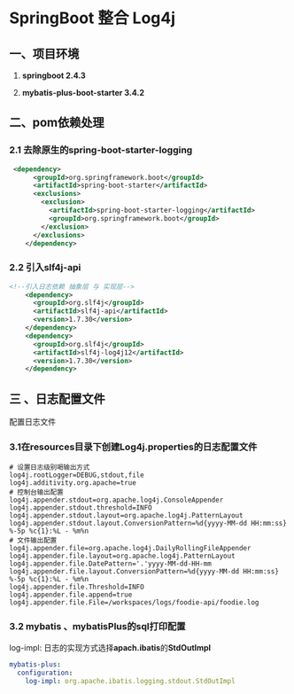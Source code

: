# SpringBoot 整合 Log4j

## 一、项目环境

1. **springboot 2.4.3**

2. **mybatis-plus-boot-starter 3.4.2** 

## 二、pom依赖处理

### 2.1 去除原生的spring-boot-starter-logging

```xml
 <dependency>
      <groupId>org.springframework.boot</groupId>
      <artifactId>spring-boot-starter</artifactId>
      <exclusions>
        <exclusion>
          <artifactId>spring-boot-starter-logging</artifactId>
          <groupId>org.springframework.boot</groupId>
        </exclusion>
      </exclusions>
    </dependency>
```

### 2.2 引入slf4j-api

```xml
<!--引入日志依赖 抽象层 与 实现层-->
    <dependency>
      <groupId>org.slf4j</groupId>
      <artifactId>slf4j-api</artifactId>
      <version>1.7.30</version>
    </dependency>
    <dependency>
      <groupId>org.slf4j</groupId>
      <artifactId>slf4j-log4j12</artifactId>
      <version>1.7.30</version>
    </dependency>
```

## 三 、日志配置文件

配置日志文件

### 3.1在resources目录下创建Log4j.properties的日志配置文件

``` properties
# 设置日志级别喝输出方式
log4j.rootLogger=DEBUG,stdout,file
log4j.additivity.org.apache=true
# 控制台输出配置
log4j.appender.stdout=org.apache.log4j.ConsoleAppender
log4j.appender.stdout.threshold=INFO
log4j.appender.stdout.layout=org.apache.log4j.PatternLayout
log4j.appender.stdout.layout.ConversionPattern=%d{yyyy-MM-dd HH:mm:ss} %-5p %c{1}:%L - %m%n
# 文件输出配置
log4j.appender.file=org.apache.log4j.DailyRollingFileAppender
log4j.appender.file.layout=org.apache.log4j.PatternLayout
log4j.appender.file.DatePattern='.'yyyy-MM-dd-HH-mm
log4j.appender.file.layout.ConversionPattern=%d{yyyy-MM-dd HH:mm:ss} %-5p %c{1}:%L - %m%n
log4j.appender.file.Threshold=INFO
log4j.appender.file.append=true
log4j.appender.file.File=/workspaces/logs/foodie-api/foodie.log

```

### 3.2 mybatis 、mybatisPlus的sql打印配置

log-impl: 日志的实现方式选择**apach.ibatis**的**StdOutImpl**

```yaml
mybatis-plus:
  configuration:
    log-impl: org.apache.ibatis.logging.stdout.StdOutImpl
```

